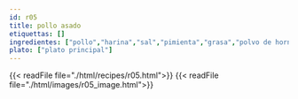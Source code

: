 ```yaml
---
id: r05
title: pollo asado 
etiquettas: []
ingredientes: ["pollo","harina","sal","pimienta","grasa","polvo de hornear","huevo","leche","mantequilla"]
plato: ["plato principal"]
---
```


{{< readFile file="./html/recipes/r05.html">}}
{{< readFile file="./html/images/r05_image.html">}}